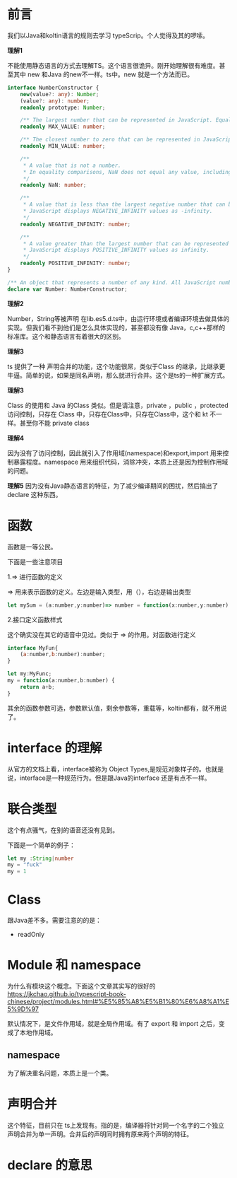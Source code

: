 # 前言

我们以Java和koltin语言的规则去学习 typeScrip。个人觉得及其的啰嗦。


**理解1**

不能使用静态语言的方式去理解TS。这个语言很诡异。刚开始理解很有难度。甚至其中 new  和Java 的new不一样。ts中。new 就是一个方法而已。

```ts
interface NumberConstructor {
    new(value?: any): Number;
    (value?: any): number;
    readonly prototype: Number;

    /** The largest number that can be represented in JavaScript. Equal to approximately 1.79E+308. */
    readonly MAX_VALUE: number;

    /** The closest number to zero that can be represented in JavaScript. Equal to approximately 5.00E-324. */
    readonly MIN_VALUE: number;

    /**
     * A value that is not a number.
     * In equality comparisons, NaN does not equal any value, including itself. To test whether a value is equivalent to NaN, use the isNaN function.
     */
    readonly NaN: number;

    /**
     * A value that is less than the largest negative number that can be represented in JavaScript.
     * JavaScript displays NEGATIVE_INFINITY values as -infinity.
     */
    readonly NEGATIVE_INFINITY: number;

    /**
     * A value greater than the largest number that can be represented in JavaScript.
     * JavaScript displays POSITIVE_INFINITY values as infinity.
     */
    readonly POSITIVE_INFINITY: number;
}

/** An object that represents a number of any kind. All JavaScript numbers are 64-bit floating-point numbers. */
declare var Number: NumberConstructor;
```


**理解2**

Number，String等被声明 在lib.es5.d.ts中，由运行环境或者编译环境去做具体的实现。但我们看不到他们是怎么具体实现的，甚至都没有像 Java，c,c++那样的标准库。这个和静态语言有着很大的区别。


**理解3**

ts 提供了一种 声明合并的功能，这个功能很屌，类似于Class 的继承，比继承更牛逼。简单的说，如果是同名声明，那么就进行合并。这个是ts的一种扩展方式。


**理解3**

Class 的使用和 Java 的Class 类似。但是请注意，private ，public ，protected 访问控制，只存在 Class 中，只存在Class中，只存在Class中，这个和 kt 不一样。甚至你不能 private class 


**理解4**

因为没有了访问控制，因此就引入了作用域(namespace)和export,import 用来控制暴露程度。namespace 用来组织代码，消除冲突，本质上还是因为控制作用域的问题。

**理解5**
因为没有Java静态语言的特征，为了减少编译期间的困扰，然后搞出了 declare 这种东西。

# 函数

函数是一等公民。

下面是一些注意项目

1.=> 进行函数的定义

=> 用来表示函数的定义。左边是输入类型，用（），右边是输出类型

```js
let mySum = (a:number,y:number)=> number = function(x:number,y:number):number {return x+y}
```
2.接口定义函数样式

这个确实没在其它的语音中见过。类似于 => 的作用。对函数进行定义

```js
interface MyFun{
    (a:number,b:number):number;
}

let my:MyFunc;
my = function(a:number,b:number) {
    return a+b;
}
```
其余的函数参数可选，参数默认值，剩余参数等，重载等，koltin都有，就不用说了。

# interface 的理解

从官方的文档上看，interface被称为 Object Types,是规范对象样子的。也就是说，interface是一种规范行为。但是跟Java的interface 还是有点不一样。

# 联合类型

这个有点骚气，在别的语音还没有见到。

下面是一个简单的例子：

```ts
let my :String|number
my = "fuck"
my = 1
```

# Class 

跟Java差不多。需要注意的的是：

- readOnly 

# Module 和 namespace

为什么有模块这个概念。下面这个文章其实写的很好的
https://jkchao.github.io/typescript-book-chinese/project/modules.html#%E5%85%A8%E5%B1%80%E6%A8%A1%E5%9D%97


默认情况下，是文件作用域，就是全局作用域。有了 export 和 import 之后，变成了本地作用域。


## namespace 

为了解决重名问题，本质上是一个类。


# 声明合并

这个特征，目前只在 ts上发现有。指的是，编译器将针对同一个名字的二个独立声明合并为单一声明。合并后的声明同时拥有原来两个声明的特征。

# declare 的意思
